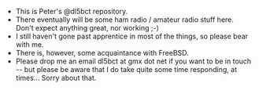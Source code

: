 - This is Peter's @dl5bct repository.
- There eventually will be some ham radio / amateur radio stuff here. Don't expect anything great, nor working ;-)
- I still haven't gone past apprentice in most of the things, so please bear with me.
- There is, however, some acquaintance with FreeBSD.
- Please drop me an email dl5bct at gmx dot net if you want to be in touch -- but please be aware that I do take quite some time responding, at times... Sorry about that.

<!---
dl5bct/dl5bct is a ✨ special ✨ repository because its `README.md` (this file) appears on your GitHub profile.
You can click the Preview link to take a look at your changes.
--->
